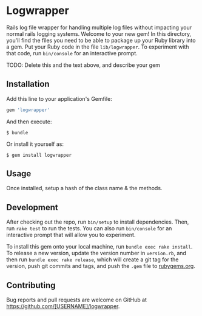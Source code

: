 # Logwrapper

Rails log file wrapper for handling multiple log files without impacting your
normal rails logging systems.
Welcome to your new gem! In this directory, you'll find the files you need to be able to package up your Ruby library into a gem. Put your Ruby code in the file `lib/logwrapper`. To experiment with that code, run `bin/console` for an interactive prompt.

TODO: Delete this and the text above, and describe your gem

## Installation

Add this line to your application's Gemfile:

```ruby
gem 'logwrapper'
```

And then execute:

    $ bundle

Or install it yourself as:

    $ gem install logwrapper

## Usage

Once installed, setup a hash of the class name & the methods.

## Development

After checking out the repo, run `bin/setup` to install dependencies. Then, run `rake test` to run the tests. You can also run `bin/console` for an interactive prompt that will allow you to experiment.

To install this gem onto your local machine, run `bundle exec rake install`. To release a new version, update the version number in `version.rb`, and then run `bundle exec rake release`, which will create a git tag for the version, push git commits and tags, and push the `.gem` file to [rubygems.org](https://rubygems.org).

## Contributing

Bug reports and pull requests are welcome on GitHub at https://github.com/[USERNAME]/logwrapper.
